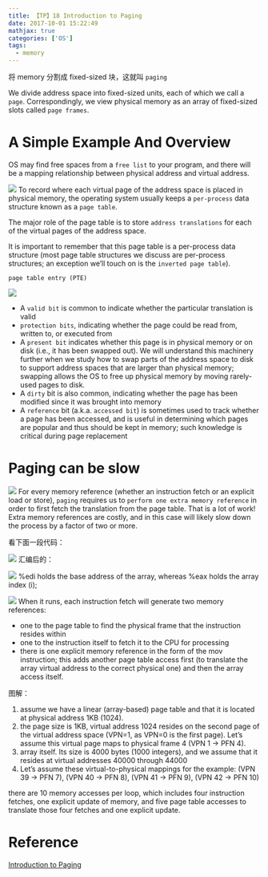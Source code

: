 ```yaml
---
title: 【TP】18 Introduction to Paging
date: 2017-10-01 15:22:49
mathjax: true
categories: ['OS']
tags:
  - memory
---
```

将 memory 分割成 fixed-sized 块，这就叫 `paging`

We divide address space into fixed-sized units, each of which we call a `page`. Correspondingly, we view physical memory as an array of fixed-sized slots called `page frames`.
#  A Simple Example And Overview
OS may find free spaces from a `free list` to your program, and there will be a mapping relationship between physical address and virtual address.

![](Selection_001.png)
To record where each virtual page of the address space is placed in physical memory, the operating system usually keeps a `per-process` data structure known as a `page table`.
<!-- more -->
The major role of the page table is to store `address translations` for each of the virtual pages of the address space.

It is important to remember that this page table is a per-process data structure (most page table structures we discuss are per-process structures; an exception we’ll touch on is the `inverted page table`).

`page table entry (PTE)`

![](Selection_002.png)
- A `valid bit` is common to indicate whether the particular translation is valid
- `protection bits`, indicating whether the page could be read from, written to, or executed from
- A `present bit` indicates whether this page is in physical memory or on disk (i.e., it has been swapped out). We will understand this machinery further when we study how to swap parts of the address space to disk to support address spaces that are larger than physical memory; swapping allows the OS to free up physical memory by moving rarely-used pages to disk.
- A `dirty` bit is also common, indicating whether the page has been modified since it was brought into memory
- A `reference` bit (a.k.a. `accessed bit`) is sometimes used to track whether a page has been accessed, and is useful in determining which pages are popular and thus should be kept in memory; such knowledge is critical during page replacement
# Paging can be slow

![](Selection_003.png)
For every memory reference (whether an instruction fetch or an explicit load or store), `paging` requires us to `perform one extra memory reference` in order to first fetch the translation from the page table. That is a lot of work! Extra memory references are costly, and in this case will likely slow down the process by a factor of two or more.

看下面一段代码：

![](Selection_006.png)
汇编后的：

![](Selection_005.png)
%edi holds the base address of the array, whereas %eax holds the array index (i);

![](Selection_004.png)
When it runs, each instruction fetch will generate two memory references:
- one to the page table to find the physical frame that the instruction resides within
- one to the instruction itself to fetch it to the CPU for processing
- there is one explicit memory reference in the form of the mov instruction; this adds another page table access first (to translate the array virtual address to the correct physical one) and then the array access itself.

图解：
1. assume we have a linear (array-based) page table and that it is located at physical address 1KB (1024).
2. the page size is 1KB, virtual address 1024 resides on the second page of the virtual address space (VPN=1, as VPN=0 is the first page). Let’s assume this virtual page maps to physical frame 4 (VPN 1 → PFN 4).
3. array itself. Its size is 4000 bytes (1000 integers), and we assume that it resides at virtual addresses 40000 through 44000
4. Let’s assume these virtual-to-physical mappings for the example: (VPN 39 → PFN 7), (VPN 40 → PFN 8), (VPN 41 → PFN 9), (VPN 42 → PFN 10)

there are 10 memory accesses per loop, which includes four instruction fetches, one explicit update of memory, and five page table accesses to translate those four fetches and one explicit update.

# Reference
[Introduction to Paging](http://pages.cs.wisc.edu/~remzi/OSTEP/vm-paging.pdf)

